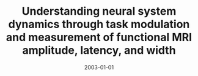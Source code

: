 ---
title: "Understanding neural system dynamics through task modulation and measurement of functional MRI amplitude, latency, and width"
date: 2003-01-01
authors_string: P. Bellgowan, Z. Saad, Peter Bandettini
authors:
   - P. Bellgowan
   - Z. Saad
   - Peter Bandettini
author_ids:
   - patrick_frost-bellgowan
   - ziad_saad
   - peter_bandettini
journal: 'Proceedings of the National Academy of Sciences of the United States of America'
volume: 100
issue: 
pages: 1415-1419
book_title: ''
publisher: ''
abstract: ''
project_id: 
paper_url: 
doi: 
data_loc: ''
code_loc: ''
file: '/assets/publications//assets/publications/'
file_name: '/assets/publications/'
type: journal_article
pub_str: ' (2003) Proceedings of the National Academy of Sciences of the United States of America 100: 1415-1419'
layout: publication 
---